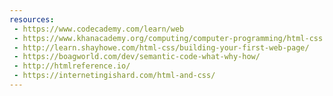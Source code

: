 ```yaml
---
resources:
 - https://www.codecademy.com/learn/web
 - https://www.khanacademy.org/computing/computer-programming/html-css
 - http://learn.shayhowe.com/html-css/building-your-first-web-page/
 - https://boagworld.com/dev/semantic-code-what-why-how/
 - http://htmlreference.io/
 - https://internetingishard.com/html-and-css/
---
```

